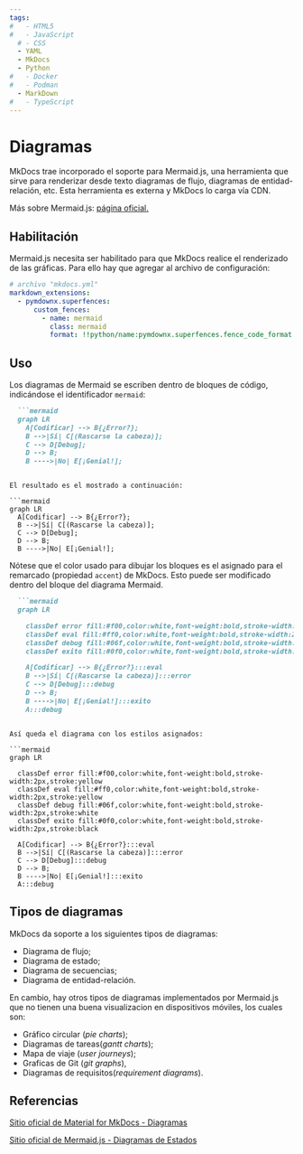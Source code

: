 ```yaml
---
tags:
#   - HTML5
#   - JavaScript
  # - CSS
  - YAML
  - MkDocs
  - Python
#   - Docker
#   - Podman
  - MarkDown
#   - TypeScript
---
```





# Diagramas


MkDocs trae incorporado el soporte para Mermaid.js, una herramienta que sirve para renderizar desde texto diagramas de flujo, diagramas de entidad-relación, etc.
Esta herramienta es externa y MkDocs lo carga vía CDN.


Más sobre Mermaid.js: [página oficial.](https://mermaid.js.org/)

## Habilitación

Mermaid.js necesita ser habilitado para que MkDocs realice el renderizado de las gráficas. Para ello hay que agregar al archivo de configuración:

``` yaml title="Habilitación de diagramas Mermaid"
# archivo "mkdocs.yml"
markdown_extensions:
  - pymdownx.superfences:
      custom_fences:
        - name: mermaid
          class: mermaid
          format: !!python/name:pymdownx.superfences.fence_code_format
```


## Uso

Los diagramas de Mermaid se escriben dentro de bloques de código, indicándose el identificador `mermaid`:

``` md title="Diagrama de flujo" hl_lines="1"
  ```mermaid
  graph LR
    A[Codificar] --> B{¿Error?};
    B -->|Sí| C[(Rascarse la cabeza)];
    C --> D[Debug];
    D --> B;
    B ---->|No| E[¡Genial!];
  ```
```

El resultado es el mostrado a continuación:

```mermaid
graph LR
  A[Codificar] --> B{¿Error?};
  B -->|Sí| C[(Rascarse la cabeza)];
  C --> D[Debug];
  D --> B;
  B ---->|No| E[¡Genial!];
```

Nótese que el color usado para dibujar los bloques es el asignado para el remarcado (propiedad `accent`) de MkDocs. Esto puede ser modificado dentro del bloque del diagrama Mermaid.


```md title="Diagrama de flujo - Colores personalizados" 
  ```mermaid
  graph LR

    classDef error fill:#f00,color:white,font-weight:bold,stroke-width:2px,stroke:yellow
    classDef eval fill:#ff0,color:white,font-weight:bold,stroke-width:2px,stroke:yellow
    classDef debug fill:#06f,color:white,font-weight:bold,stroke-width:2px,stroke:white
    classDef exito fill:#0f0,color:white,font-weight:bold,stroke-width:2px,stroke:black

    A[Codificar] --> B{¿Error?}:::eval
    B -->|Sí| C[(Rascarse la cabeza)]:::error
    C --> D[Debug]:::debug
    D --> B;
    B ---->|No| E[¡Genial!]:::exito
    A:::debug
  ```
```

Así queda el diagrama con los estilos asignados:

```mermaid
graph LR

  classDef error fill:#f00,color:white,font-weight:bold,stroke-width:2px,stroke:yellow
  classDef eval fill:#ff0,color:white,font-weight:bold,stroke-width:2px,stroke:yellow
  classDef debug fill:#06f,color:white,font-weight:bold,stroke-width:2px,stroke:white
  classDef exito fill:#0f0,color:white,font-weight:bold,stroke-width:2px,stroke:black

  A[Codificar] --> B{¿Error?}:::eval
  B -->|Sí| C[(Rascarse la cabeza)]:::error
  C --> D[Debug]:::debug
  D --> B;
  B ---->|No| E[¡Genial!]:::exito
  A:::debug
```


## Tipos de diagramas 

MkDocs da soporte a los siguientes tipos de diagramas:

- Diagrama de flujo;
- Diagrama de estado;
- Diagrama de secuencias;
- Diagrama de entidad-relación.

En cambio, hay otros tipos de diagramas implementados por Mermaid.js 
que no tienen una buena visualizacion en dispositivos móviles,
los cuales son:

- Gráfico circular (*pie charts*);
- Diagramas de tareas(*gantt charts*); 
- Mapa de viaje (*user journeys*);
- Graficas de Git (*git graphs*), 
- Diagramas de requisitos(*requirement diagrams*).



## Referencias

[Sitio oficial de Material for MkDocs - Diagramas](https://squidfunk.github.io/mkdocs-material/reference/diagrams/)


[Sitio oficial de Mermaid.js - Diagramas de Estados](https://mermaid.js.org/syntax/stateDiagram.html)